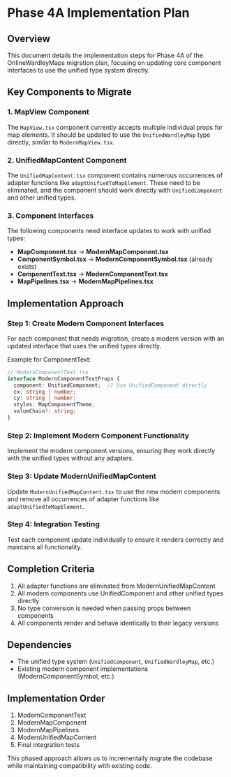 # Phase 4A Implementation Plan

## Overview

This document details the implementation steps for Phase 4A of the OnlineWardleyMaps migration plan, focusing on updating core component interfaces to use the unified type system directly.

## Key Components to Migrate

### 1. MapView Component

The `MapView.tsx` component currently accepts multiple individual props for map elements. It should be updated to use the `UnifiedWardleyMap` type directly, similar to `ModernMapView.tsx`.

### 2. UnifiedMapContent Component

The `UnifiedMapContent.tsx` component contains numerous occurrences of adapter functions like `adaptUnifiedToMapElement`. These need to be eliminated, and the component should work directly with `UnifiedComponent` and other unified types.

### 3. Component Interfaces

The following components need interface updates to work with unified types:

- **MapComponent.tsx** → **ModernMapComponent.tsx**
- **ComponentSymbol.tsx** → **ModernComponentSymbol.tsx** (already exists)
- **ComponentText.tsx** → **ModernComponentText.tsx**
- **MapPipelines.tsx** → **ModernMapPipelines.tsx**

## Implementation Approach

### Step 1: Create Modern Component Interfaces

For each component that needs migration, create a modern version with an updated interface that uses the unified types directly.

Example for ComponentText:
```typescript
// ModernComponentText.tsx
interface ModernComponentTextProps {
  component: UnifiedComponent;  // Use UnifiedComponent directly
  cx: string | number;
  cy: string | number;
  styles: MapComponentTheme;
  valueChain?: string;
}
```

### Step 2: Implement Modern Component Functionality

Implement the modern component versions, ensuring they work directly with the unified types without any adapters.

### Step 3: Update ModernUnifiedMapContent

Update `ModernUnifiedMapContent.tsx` to use the new modern components and remove all occurrences of adapter functions like `adaptUnifiedToMapElement`.

### Step 4: Integration Testing

Test each component update individually to ensure it renders correctly and maintains all functionality.

## Completion Criteria

1. All adapter functions are eliminated from ModernUnifiedMapContent
2. All modern components use UnifiedComponent and other unified types directly
3. No type conversion is needed when passing props between components
4. All components render and behave identically to their legacy versions

## Dependencies

- The unified type system (`UnifiedComponent`, `UnifiedWardleyMap`, etc.)
- Existing modern component implementations (ModernComponentSymbol, etc.)

## Implementation Order

1. ModernComponentText
2. ModernMapComponent
3. ModernMapPipelines
4. ModernUnifiedMapContent
5. Final integration tests

This phased approach allows us to incrementally migrate the codebase while maintaining compatibility with existing code.
